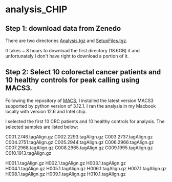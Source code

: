 # analysis_CHIP
## Step 1: download data from Zenedo
There are two directories [Analysis.tgz](https://zenodo.org/records/4277001/files/Analysis.tgz?download=1) and [SetupFiles.tgz](https://zenodo.org/records/4277001/files/SetupFiles.tgz?download=1).

It takes ~ 8 hours to download the first directory (18.6GB) it and unfortunately I don't have right to download a portion of it.

## Step 2: Select 10 colorectal cancer patients and 10 healthy controls for peak calling using MACS3.
Following the repository of [MACS](https://github.com/macs3-project/MACS), I installed the latest version MACS3 supported by python version of 3.12.1. I ran the analysis in my Macbook locally with version 12.6 and Intel chip.

I selected the first 10 CRC patients and 10 healthy controls for analysis. The selected samples are listed below:

C001.2746.tagAlign.gz C002.2293.tagAlign.gz C003.2737.tagAlign.gz C004.2751.tagAlign.gz C005.2944.tagAlign.gz C006.2966.tagAlign.gz C007.2968.tagAlign.gz C008.2965.tagAlign.gz C009.1995.tagAlign.gz C010.1913.tagAlign.gz

H001.1.tagAlign.gz H002.1.tagAlign.gz H003.1.tagAlign.gz H004.1.tagAlign.gz H005.1.tagAlign.gz H006.1.tagAlign.gz H007.1.tagAlign.gz H008.1.tagAlign.gz H009.1.tagAlign.gz H010.1.tagAlign.gz
